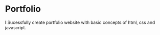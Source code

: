 # Portfolio
I Sucessfully create portfolio website with basic concepts of html, css and javascript. 
